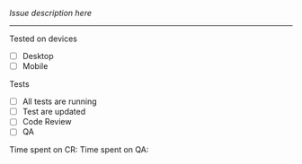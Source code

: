 *Issue description here*


---

Tested on devices 
- [ ] Desktop
- [ ] Mobile

Tests  
- [ ] All tests are running
- [ ] Test are updated
- [ ] Code Review
- [ ] QA

Time spent on CR:
Time spent on QA:
